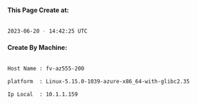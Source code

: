 
   
#### This Page Create at:

```bash

2023-06-20 - 14:42:25 UTC

```

#### Create By Machine:

```bash

Host Name : fv-az555-200

platform  : Linux-5.15.0-1039-azure-x86_64-with-glibc2.35

Ip Local  : 10.1.1.159

```

